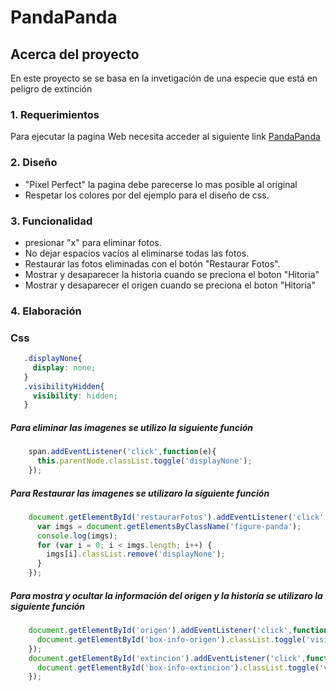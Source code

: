 # PandaPanda
## Acerca del proyecto

En este proyecto se se basa en la invetigación de una especie que está en peligro de extinción
### 1. Requerimientos

Para  ejecutar la pagina Web necesita acceder al siguiente link
<a href="https://flortello.github.io/Leccion-22-EjercicioEvaluadoPanda/"> PandaPanda</a>

### 2. Diseño

* "Pixel Perfect" la pagina debe parecerse lo mas posible al original
* Respetar los colores por del ejemplo para el diseño de css.

### 3. Funcionalidad

* presionar "x" para eliminar fotos.
* No dejar espacios vacíos al eliminarse todas las fotos.
* Restaurar las fotos eliminadas con el botón "Restaurar Fotos".
* Mostrar y desaparecer la historia cuando se preciona el boton "Hitoria"
* Mostrar y desaparecer el origen cuando se preciona el boton "Hitoria"
### 4. Elaboración 
   ### Css
   ```css
      .displayNone{
        display: none;
      }    
      .visibilityHidden{
        visibility: hidden;
      }
  ```
  ##### Para eliminar las imagenes se utilizo la siguiente función
  
  ```javascript
      span.addEventListener('click',function(e){
        this.parentNode.classList.toggle('displayNone');
      });
  ```
   ##### Para Restaurar las imagenes se utilizaro la siguiente función
  ```javascript
      document.getElementById('restaurarFotos').addEventListener('click',function(){
        var imgs = document.getElementsByClassName('figure-panda');
        console.log(imgs);
        for (var i = 0; i < imgs.length; i++) {
          imgs[i].classList.remove('displayNone');
        }
      });
  ```
   ##### Para mostra y ocultar la información del origen y la historía se utilizaro la siguiente función
  ```javascript
      document.getElementById('origen').addEventListener('click',function(){
        document.getElementById('box-info-origen').classList.toggle('visibilityHidden');
      });
      document.getElementById('extincion').addEventListener('click',function(){
        document.getElementById('box-info-extincion').classList.toggle('visibilityHidden');
      });
  ```
    
